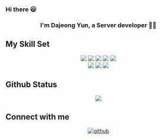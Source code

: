 ### Hi there :smiley:

### <div align="center">I'm Dajeong Yun, a Server developer 👨‍💻</div>



## My Skill Set



<div align="center"> 
    <img src="https://img.shields.io/badge/Java-007396.svg?style=for-the-badge&logo=Java&logoColor=white" />
    <img src= "https://img.shields.io/badge/Spring-6DB33F.svg?style=for-the-badge&logo=Spring&logoColor=white" />
    <img src="https://img.shields.io/badge/springboot-6DB33F?style=for-the-badge&logo=springboot&logoColor=white" />
    <img src="https://img.shields.io/badge/Python-3776AB?style=for-the-badge&logo=Python&logoColor=f5dd42"/>
    <img src="https://img.shields.io/badge/mysql-4479A1?style=for-the-badge&logo=mysql&logoColor=white">
</div>

<div align="center">
    <img src="https://img.shields.io/badge/HTML5-E34F26?style=for-the-badge&logo=HTML5&logoColor=white"/>
    <img src="https://img.shields.io/badge/CSS3-1572B6?style=for-the-badge&logo=CSS3&logoColor=white"/>
    <img src="https://img.shields.io/badge/Vue.js-4FC08D?style=for-the-badge&logo=Vue.js&logoColor=fafafa"/>
</div>

   



## Github Status

<div align="center"><img src="https://github-readme-stats.vercel.app/api?username=DJ-archive&show_icons=true&count_private=true&hide_border=true&theme=buefy" align="center" /></div>  



## Connect with me

<div align="center">
<a href="https://github.com/DJ-archive" target="_blank">
<img src=https://img.shields.io/badge/github-%2324292e.svg?&style=for-the-badge&logo=github&logoColor=white alt=github style="margin-bottom: 5px;" />
</a>
</div>

